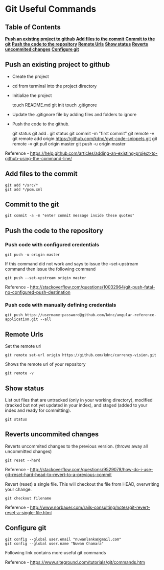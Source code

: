 # Git Useful Commands

## Table of Contents
**[Push an existing project to github](#push-an-existing-project-to-github)** 
**[Add files to the commit](#add-files-to-the-commit)** 
**[Commit to the git](#commit-to-the-git)** 
**[Push the code to the repository](#push-the-code-to-the-repository)** 
**[Remote Urls](#remote-urls)** 
**[Show status](#show-status)** 
**[Reverts uncommited changes](#reverts-uncommited-changes)** 
**[Configure git](#configure-git)** 

## Push an existing project to github

* Create the project
* cd from terminal into the project directory
* Initialize the project



    touch README.md
    git init
    touch .gitignore
    

* Update the .gitignore file by adding files and folders to ignore
* Push the code to the github.



    git status
    git add .
    git status
    git commit -m "first commit"
    git remote -v
    git remote add origin https://github.com/kdnc/gwt-code-snippets.git
    git remote -v
    git pull origin master
    git push -u origin master


Reference - <https://help.github.com/articles/adding-an-existing-project-to-github-using-the-command-line/>

## Add files to the commit

    git add */src/*
    git add */pom.xml

## Commit to the git

    git commit -a -m "enter commit message inside these quotes"

## Push the code to the repository

### Push code with configured credentials

    git push -u origin master

If this command did not work and says to issue the –set-upstream command then issue the following command

    git push --set-upstream origin master

Reference - <http://stackoverflow.com/questions/10032964/git-push-fatal-no-configured-push-destination>

### Push code with manually defining credentials

    git push https://username:password@github.com/kdnc/angular-reference-application.git --all 

## Remote Urls

Set the remote url

    git remote set-url origin https://github.com/kdnc/currency-vision.git

Shows the remote url of your repository

    git remote -v

## Show status

List out files that are untracked (only in your working directory), modified (tracked but not yet updated in your index), and staged (added to your index and ready for committing).

    git status

## Reverts uncommited changes

Reverts uncommited changes to the previous version. (throws away all uncommitted changes)

    git reset --hard

Reference - <http://stackoverflow.com/questions/9529078/how-do-i-use-git-reset-hard-head-to-revert-to-a-previous-commit>

Revert (reset) a single file. This will checkout the file from HEAD, overwriting your change.

    git checkout filename
    
Reference - <http://www.norbauer.com/rails-consulting/notes/git-revert-reset-a-single-file.html>

## Configure git

    git config --global user.email "nuwanlanka@gmail.com"
    git config --global user.name "Nuwan Chamara"

Following link contains more useful git commands

Reference - <https://www.siteground.com/tutorials/git/commands.htm>
